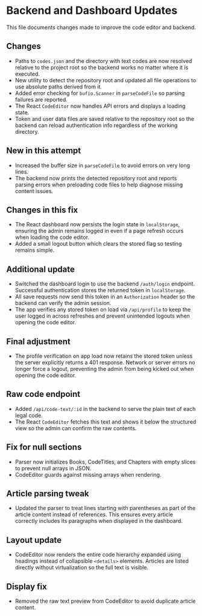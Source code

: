 # Backend and Dashboard Updates

This file documents changes made to improve the code editor and backend.

## Changes
- Paths to `codes.json` and the directory with text codes are now resolved
  relative to the project root so the backend works no matter where it is
  executed.
- New utility to detect the repository root and updated all file operations to
  use absolute paths derived from it.
- Added error checking for `bufio.Scanner` in `parseCodeFile` so parsing failures
  are reported.
- The React `CodeEditor` now handles API errors and displays a loading state.
- Token and user data files are saved relative to the repository root so the
  backend can reload authentication info regardless of the working directory.

## New in this attempt
- Increased the buffer size in `parseCodeFile` to avoid errors on very long lines.
- The backend now prints the detected repository root and reports parsing errors
  when preloading code files to help diagnose missing content issues.

## Changes in this fix
- The React dashboard now persists the login state in `localStorage`, ensuring
  the admin remains logged in even if a page refresh occurs when loading the
  code editor.
- Added a small logout button which clears the stored flag so testing remains
  simple.

## Additional update
- Switched the dashboard login to use the backend `/auth/login` endpoint.
  Successful authentication stores the returned token in `localStorage`.
- All save requests now send this token in an `Authorization` header so the
  backend can verify the admin session.
- The app verifies any stored token on load via `/api/profile` to keep the user
  logged in across refreshes and prevent unintended logouts when opening the
  code editor.

## Final adjustment
- The profile verification on app load now retains the stored token unless the server explicitly returns a 401 response. Network or server errors no longer force a logout, preventing the admin from being kicked out when opening the code editor.

## Raw code endpoint
- Added `/api/code-text/:id` in the backend to serve the plain text of each legal code.
- The React `CodeEditor` fetches this text and shows it below the structured view so the admin can confirm the raw contents.
## Fix for null sections
- Parser now initializes Books, CodeTitles, and Chapters with empty slices to prevent null arrays in JSON.
- CodeEditor guards against missing arrays when rendering.

## Article parsing tweak
- Updated the parser to treat lines starting with parentheses as part of the article
  content instead of references. This ensures every article correctly includes
  its paragraphs when displayed in the dashboard.

## Layout update
- CodeEditor now renders the entire code hierarchy expanded using headings
  instead of collapsible `<details>` elements. Articles are listed directly
  without virtualization so the full text is visible.

## Display fix
- Removed the raw text preview from CodeEditor to avoid duplicate article content.
